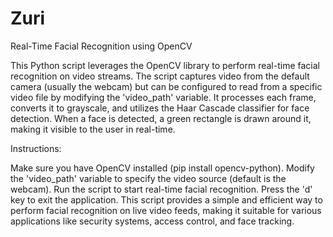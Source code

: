 # Zuri

Real-Time Facial Recognition using OpenCV

This Python script leverages the OpenCV library to perform real-time facial recognition on video streams. The script captures video from the default camera (usually the webcam) but can be configured to read from a specific video file by modifying the 'video_path' variable. 
It processes each frame, converts it to grayscale, and utilizes the Haar Cascade classifier for face detection. When a face is detected, a green rectangle is drawn around it, making it visible to the user in real-time.

Instructions:

Make sure you have OpenCV installed (pip install opencv-python).
Modify the 'video_path' variable to specify the video source (default is the webcam).
Run the script to start real-time facial recognition.
Press the 'd' key to exit the application.
This script provides a simple and efficient way to perform facial recognition on live video feeds, making it suitable for various applications like security systems, access control, and face tracking.
